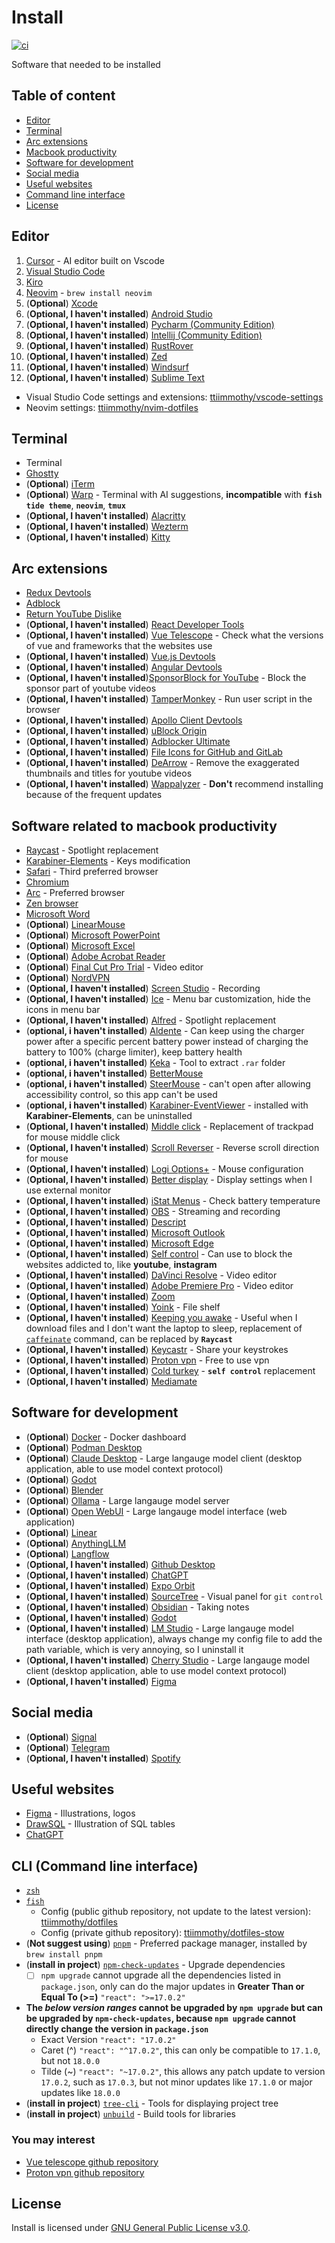 # Install
[![ci](https://github.com/ttiimmothy/install/actions/workflows/ci.yml/badge.svg)](https://github.com/ttiimmothy/Install/actions/workflows/ci.yml)

Software that needed to be installed

## Table of content

- [Editor](#editor)
- [Terminal](#terminal)
- [Arc extensions](#arc-extensions)
- [Macbook productivity](#software-related-to-macbook-productivity)
- [Software for development](#software-for-development)
- [Social media](#social-media)
- [Useful websites](#useful-websites)
- [Command line interface](#cli-command-line-interface)
- [License](#license)

## Editor

1. [Cursor](https://www.cursor.com/) - AI editor built on Vscode
1. [Visual Studio Code](https://code.visualstudio.com/)
1. [Kiro](https://kiro.dev/downloads/)
1. [Neovim](https://github.com/neovim/neovim) - `brew install neovim`
1. (**Optional**) [Xcode](https://developer.apple.com/download/all/?q=Xcode)
1. (**Optional, I haven't installed**) [Android Studio](https://developer.android.com/studio)
1. (**Optional, I haven't installed**) [Pycharm (Community Edition)](https://www.jetbrains.com/pycharm/download/?section=mac)
1. (**Optional, I haven't installed**) [Intellij (Community Edition)](https://www.jetbrains.com/idea/download/?section=mac)
1. (**Optional, I haven't installed**) [RustRover](https://www.jetbrains.com/rust/nextversion/)
1. (**Optional, I haven't installed**) [Zed](https://zed.dev/)
1. (**Optional, I haven't installed**) [Windsurf](https://windsurf.com/editor)
1. (**Optional, I haven't installed**) [Sublime Text](https://www.sublimetext.com/)

- Visual Studio Code settings and extensions: [ttiimmothy/vscode-settings](https://github.com/ttiimmothy/vscode-settings)
- Neovim settings: [ttiimmothy/nvim-dotfiles](https://github.com/ttiimmothy/dotfiles/tree/main/.config/nvim)

## Terminal

- Terminal
- [Ghostty](https://ghostty.org/download)
- (**Optional**) [iTerm](https://iterm2.com/)
- (**Optional**) [Warp](https://www.warp.dev/) - Terminal with AI suggestions, **incompatible** with **`fish tide theme`**, **`neovim`**, **`tmux`**
- (**Optional, I haven't installed**) [Alacritty](https://alacritty.org/)
- (**Optional, I haven't installed**) [Wezterm](https://wezfurlong.org/wezterm/install/macos.html)
- (**Optional, I haven't installed**) [Kitty](https://sw.kovidgoyal.net/kitty/binary/)

## Arc extensions

- [Redux Devtools](https://chromewebstore.google.com/detail/redux-devtools/lmhkpmbekcpmknklioeibfkpmmfibljd)
- [Adblock](https://chromewebstore.google.com/detail/adblock-%E2%80%94-block-ads-acros/gighmmpiobklfepjocnamgkkbiglidom)
- [Return YouTube Dislike](https://chromewebstore.google.com/detail/gebbhagfogifgggkldgodflihgfeippi)
- (**Optional, I haven't installed**) [React Developer Tools](https://chromewebstore.google.com/detail/react-developer-tools/fmkadmapgofadopljbjfkapdkoienihi)
- (**Optional, I haven't installed**) [Vue Telescope](https://chromewebstore.google.com/detail/vue-telescope/neaebjphlfplgdhedjdhcnpjkndddbpd) - Check what the versions of vue and frameworks that the websites use
- (**Optional, I haven't installed**) [Vue.js Devtools](https://chromewebstore.google.com/detail/vuejs-devtools/nhdogjmejiglipccpnnnanhbledajbpd)
- (**Optional, I haven't installed**) [Angular Devtools](https://chromewebstore.google.com/detail/angular-devtools/ienfalfjdbdpebioblfackkekamfmbnh)
- (**Optional, I haven't installed**)[SponsorBlock for YouTube](https://chromewebstore.google.com/detail/sponsorblock-for-youtube/mnjggcdmjocbbbhaepdhchncahnbgone) - Block the sponsor part of youtube videos
- (**Optional, I haven't installed**) [TamperMonkey](https://chromewebstore.google.com/detail/tampermonkey/dhdgffkkebhmkfjojejmpbldmpobfkfo?hl=en-US&utm_source=ext_sidebar) - Run user script in the browser
- (**Optional, I haven't installed**) [Apollo Client Devtools](https://chromewebstore.google.com/detail/apollo-client-devtools/jdkknkkbebbapilgoeccciglkfbmbnfm)
- (**Optional, I haven't installed**) [uBlock Origin](https://chromewebstore.google.com/detail/ublock-origin/cjpalhdlnbpafiamejdnhcphjbkeiagm)
- (**Optional, I haven't installed**) [Adblocker Ultimate](https://chromewebstore.google.com/detail/adblocker-ultimate/ohahllgiabjaoigichmmfljhkcfikeof?pli=1)
- (**Optional, I haven't installed**) [File Icons for GitHub and GitLab](https://chrome.google.com/webstore/detail/file-icons-for-github-and/ficfmibkjjnpogdcfhfokmihanoldbfe)
- (**Optional, I haven't installed**) [DeArrow](https://chromewebstore.google.com/detail/dearrow-better-titles-and/enamippconapkdmgfgjchkhakpfinmaj) - Remove the exaggerated thumbnails and titles for youtube videos
- (**Optional, I haven't installed**) [Wappalyzer](https://chromewebstore.google.com/detail/wappalyzer-technology-pro/gppongmhjkpfnbhagpmjfkannfbllamg) - **Don't** recommend installing because of the frequent updates

## Software related to macbook productivity

- [Raycast](https://raycast.com/) - Spotlight replacement
- [Karabiner-Elements](https://karabiner-elements.pqrs.org/) - Keys modification
- [Safari](https://www.apple.com/ca/safari/) - Third preferred browser
- [Chromium](https://dev.to/pixelrena/installing-chromium-on-mac-apple-m2-pro-tutorial-4i4i)
- [Arc](https://arc.net/) - Preferred browser
- [Zen browser](https://zen-browser.app/)
- [Microsoft Word](https://www.microsoft.com/en-us/microsoft-365/download-office)
- (**Optional**) [LinearMouse](https://linearmouse.app/) 
- (**Optional**) [Microsoft PowerPoint](https://www.microsoft.com/en-us/microsoft-365/download-office)
- (**Optional**) [Microsoft Excel](https://www.microsoft.com/en-us/microsoft-365/download-office)
- (**Optional**) [Adobe Acrobat Reader](https://get.adobe.com/reader/)
- (**Optional**) [Final Cut Pro Trial](https://www.apple.com/ca/final-cut-pro/) - Video editor
- (**Optional**) [NordVPN](https://nordvpn.com/download/mac/) 
- (**Optional, I haven't installed**) [Screen Studio](https://screen.studio/download) - Recording
- (**Optional, I haven't installed**) [Ice](https://icemenubar.app/) - Menu bar customization, hide the icons in menu bar
- (**Optional, I haven't installed**) [Alfred](https://www.alfredapp.com/) - Spotlight replacement
- (**optional, i haven't installed**) [Aldente](https://apphousekitchen.com/aldente-overview/) - Can keep using the charger power after a specific percent battery power instead of charging the battery to 100% (charge limiter), keep battery health
- (**optional, i haven't installed**) [Keka](https://www.keka.io/en/) - Tool to extract `.rar` folder
- (**optional, i haven't installed**) [BetterMouse](https://better-mouse.com/) 
- (**optional, i haven't installed**) [SteerMouse](https://plentycom.jp/en/steermouse/) - can't open after allowing accessibility control, so this app can't be used 
- (**optional, i haven't installed**) [Karabiner-EventViewer](https://karabiner-elements.pqrs.org/) - installed with **Karabiner-Elements**, can be uninstalled 
- (**Optional, I haven't installed**) [Middle click](https://github.com/artginzburg/MiddleClick-Sonoma) - Replacement of trackpad for mouse middle click
- (**Optional, I haven't installed**) [Scroll Reverser](https://pilotmoon.com/scrollreverser/#relnotes) - Reverse scroll direction for mouse
- (**Optional, I haven't installed**) [Logi Options+](https://www.logitech.com/en-us/software/options.html) - Mouse configuration
- (**Optional, I haven't installed**) [Better display](https://github.com/waydabber/BetterDisplay) - Display settings when I use external monitor
- (**Optional, I haven't installed**) [iStat Menus](https://bjango.com/mac/istatmenus/) - Check battery temperature
- (**Optional, I haven't installed**) [OBS](https://obsproject.com/) - Streaming and recording
- (**Optional, I haven't installed**) [Descript](https://www.descript.com/download/mac) 
- (**Optional, I haven't installed**) [Microsoft Outlook](https://www.microsoft.com/en-us/microsoft-365/download-office)
- (**Optional, I haven't installed**) [Microsoft Edge](https://www.microsoft.com/en-us/edge?ep=198&form=MA13L7&es=40)
- (**Optional, I haven't installed**) [Self control](https://selfcontrolapp.com/) - Can use to block the websites addicted to, like **youtube**, **instagram**
- (**Optional, I haven't installed**) [DaVinci Resolve](https://www.blackmagicdesign.com/products/davinciresolve/edit) - Video editor
- (**Optional, I haven't installed**) [Adobe Premiere Pro](https://www.adobe.com/ca/products/premiere.html) - Video editor
- (**Optional, I haven't installed**) [Zoom](https://zoom.us/download)
- (**Optional, I haven't installed**) [Yoink](https://eternalstorms.at/yoink/mac/) - File shelf
- (**Optional, I haven't installed**) [Keeping you awake](https://keepingyouawake.app/) - Useful when I download files and I don't want the laptop to sleep, replacement of [`caffeinate`](https://james.brooks.page/blog/macos-caffeinate-command) command, can be replaced by **`Raycast`**
- (**Optional, I haven't installed**) [Keycastr](https://github.com/keycastr/keycastr) - Share your keystrokes
- (**Optional, I haven't installed**) [Proton vpn](https://protonvpn.com/l/vpn-home?url_id=282&u-tm_campaign=ww-all-2c-vpn-gro_aff-g_acq-partners_program&utm_source=aid-tune-6779&utm_medium=link&utm_term=vpn_home_landing&utm_content=26&phfp=false) - Free to use vpn
- (**Optional, I haven't installed**) [Cold turkey](https://getcoldturkey.com/) - **`self control`** replacement
- (**Optional, I haven't installed**) [Mediamate](https://github.com/Wouter01/MediaMate-Releases/releases)

## Software for development

- (**Optional**) [Docker](https://docs.docker.com/desktop/install/mac-install/) - Docker dashboard
- (**Optional**) [Podman Desktop](https://podman.io/) 
- (**Optional**) [Claude Desktop](https://claude.ai/download) - Large langauge model client (desktop application, able to use model context protocol)
- (**Optional**) [Godot](https://godotengine.org/download/macos/)
- (**Optional**) [Blender](https://www.blender.org/download/)
- (**Optional**) [Ollama](https://ollama.com/download) - Large langauge model server
- (**Optional**) [Open WebUI](https://github.com/open-webui/open-webui) - Large langauge model interface (web application)
- (**Optional**) [Linear](https://linear.app/download) 
- (**Optional**) [AnythingLLM](https://anythingllm.com/desktop) 
- (**Optional**) [Langflow](https://www.langflow.org/desktop) 
- (**Optional, I haven't installed**) [Github Desktop](https://desktop.github.com/download/) 
- (**Optional, I haven't installed**) [ChatGPT](https://openai.com/chatgpt/download/) 
- (**Optional, I haven't installed**) [Expo Orbit](https://expo.dev/orbit)
- (**Optional, I haven't installed**) [SourceTree](https://www.sourcetreeapp.com/) - Visual panel for `git control`
- (**Optional, I haven't installed**) [Obsidian](https://obsidian.md) - Taking notes
- (**Optional, I haven't installed**) [Godot](https://godotengine.org/download/macos/)
- (**Optional, I haven't installed**) [LM Studio](https://lmstudio.ai/) - Large langauge model interface (desktop application), always change my config file to add the path variable, which is very annoying, so I uninstall it
- (**Optional, I haven't installed**) [Cherry Studio](https://www.cherry-ai.com/download) - Large langauge model client (desktop application, able to use model context protocol)
- (**Optional, I haven't installed**) [Figma](https://www.figma.com/downloads/) 

## Social media

- (**Optional**) [Signal](https://signal.org/download/)
- (**Optional**) [Telegram](https://macos.telegram.org/)
- (**Optional, I haven't installed**) [Spotify](https://www.spotify.com/us/download/mac/)

## Useful websites

- [Figma](https://www.figma.com/) - Illustrations, logos
- [DrawSQL](https://drawsql.app/diagrams) - Illustration of SQL tables
- [ChatGPT](https://chat.openai.com/)

## CLI (Command line interface)

- [`zsh`](https://zsh.org/)
- [`fish`](https://fishshell.com/)
  - Config (public github repository, not update to the latest version): [ttiimmothy/dotfiles](https://github.com/ttiimmothy/dotfiles)
  - Config (private github repository): [ttiimmothy/dotfiles-stow](https://github.com/ttiimmothy/dotfiles-stow)
- (**Not suggest using**) [`pnpm`](https://pnpm.io/) - Preferred package manager, installed by `brew install pnpm`
- (**install in project**) [`npm-check-updates`](https://github.com/raineorshine/npm-check-updates) - Upgrade dependencies
  - [ ] `npm upgrade` cannot upgrade all the dependencies listed in `package.json`, only can do the major updates in **Greater Than or Equal To (>=)** `"react": ">=17.0.2"`
- **The *below version ranges* cannot be upgraded by `npm upgrade` but can be upgraded by `npm-check-updates`, because `npm upgrade` cannot directly change the version in `package.json`**
  - Exact Version
  `"react": "17.0.2"`
  - Caret (^)
  `"react": "^17.0.2"`, this can only be compatible to `17.1.0`, but not `18.0.0`
  - Tilde (~)
  `"react": "~17.0.2"`, this allows any patch update to version `17.0.2`, such as `17.0.3`, but not minor updates like `17.1.0` or major updates like `18.0.0`
- (**install in project**) [`tree-cli`](https://github.com/MrRaindrop/tree-cli) - Tools for displaying project tree
- (**install in project**) [`unbuild`](https://github.com/unjs/unbuild) - Build tools for libraries

### You may interest

- [Vue telescope github repository](https://github.com/nuxtlabs/vue-telescope-analyzer)
- [Proton vpn github repository](https://github.com/ProtonVPN/ios-mac-app)

## License

Install is licensed under [GNU General Public License v3.0](LICENSE).
